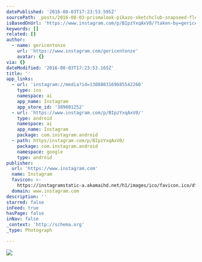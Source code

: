 ```yaml
---
datePublished: '2016-08-03T17:23:53.595Z'
sourcePath: _posts/2016-08-03-prismalook-pikazo-sketchclub-snapseed-fleursfriday-flo.md
isBasedOnUrl: 'https://www.instagram.com/p/BIpzYxqAxV0/?taken-by=gericentonze'
keywords: []
related: []
author:
  - name: gericentonze
    url: 'https://www.instagram.com/gericentonze'
    avatar: {}
via: {}
dateModified: '2016-08-03T17:23:53.165Z'
title: ''
app_links:
  - url: 'instagram://media?id=1308803169685542260'
    type: ios
    namespace: ai
    app_name: Instagram
    app_store_id: '389801252'
  - url: 'https://www.instagram.com/p/BIpzYxqAxV0/'
    type: android
    namespace: ai
    app_name: Instagram
    package: com.instagram.android
  - path: https/instagram.com/p/BIpzYxqAxV0/
    package: com.instagram.android
    namespace: google
    type: android
publisher:
  url: 'https://www.instagram.com'
  name: Instagram
  favicon: >-
    https://instagramstatic-a.akamaihd.net/h1/images/ico/favicon.ico/dfa85bb1fd63.ico
  domain: www.instagram.com
description: ''
starred: false
inFeed: true
hasPage: false
inNav: false
_context: 'http://schema.org'
_type: Photograph

---
```

![](https://imgflo.herokuapp.com/graph/vahj1ThiexotieMo/00eb40d78897d79f9325d99868334266/noop.jpg?input=https%3A%2F%2Fscontent.cdninstagram.com%2Ft51.2885-15%2Fs640x640%2Fsh0.08%2Fe35%2F13722249_267700370280474_1116411402_n.jpg%3Fig_cache_key%3DMTMwODgwMzE2OTY4NTU0MjI2MA%253D%253D.2)